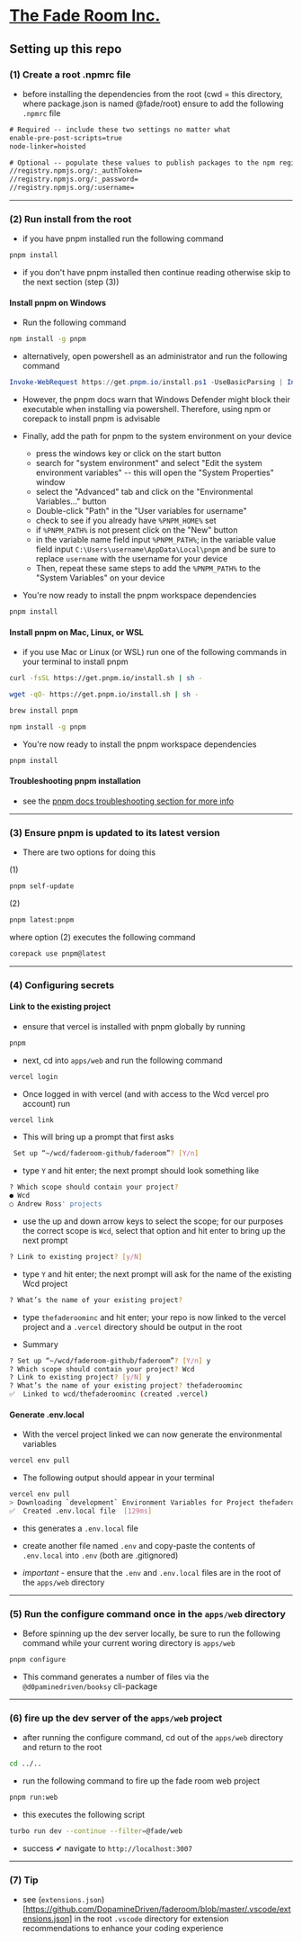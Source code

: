 # [The Fade Room Inc.](https://www.thefaderoominc.com)


## Setting up this repo 

### (1) Create a root .npmrc file 
- before installing the dependencies from the root (cwd = this directory, where package.json is named @fade/root) ensure to add the following `.npmrc` file

```txt
# Required -- include these two settings no matter what
enable-pre-post-scripts=true
node-linker=hoisted

# Optional -- populate these values to publish packages to the npm registry
//registry.npmjs.org/:_authToken=
//registry.npmjs.org/:_password=
//registry.npmjs.org/:username=
```

---

### (2) Run install from the root

- if you have pnpm installed run the following command

```bash
pnpm install
```

- if you don't have pnpm installed then continue reading otherwise skip to the next section (step (3))

#### Install pnpm on Windows

- Run the following command

```bash
npm install -g pnpm
```

- alternatively, open powershell as an administrator and run the following command

```powershell
Invoke-WebRequest https://get.pnpm.io/install.ps1 -UseBasicParsing | Invoke-Expression
```

- However, the pnpm docs warn that Windows Defender might block their executable when installing via powershell. Therefore, using npm or corepack to install pnpm is advisable

- Finally, add the path for pnpm to the system environment on your device
  - press the windows key or click on the start button
  - search for "system environment" and select "Edit the system environment variables" -- this will open the "System Properties" window
  - select the "Advanced" tab and click on the "Environmental Variables..." button
  - Double-click "Path" in the "User variables for username"
  - check to see if you already have `%PNPM_HOME%` set
  - if `%PNPM_PATH%` is not present click on the "New" button
  - in the variable name field input `%PNPM_PATH%`; in the variable value field input `C:\Users\username\AppData\Local\pnpm` and be sure to replace `username` with the username for your device
  - Then, repeat these same steps to add the `%PNPM_PATH%` to the "System Variables" on your device

- You're now ready to install the pnpm workspace dependencies 

```bash
pnpm install
```

#### Install pnpm on Mac, Linux, or WSL

- if you use Mac or Linux (or WSL) run one of the following commands in your terminal to install pnpm

```bash
curl -fsSL https://get.pnpm.io/install.sh | sh -
```

```bash
wget -qO- https://get.pnpm.io/install.sh | sh -
```

```bash
brew install pnpm
```

```bash
npm install -g pnpm
```

- You're now ready to install the pnpm workspace dependencies 

```bash
pnpm install
```

#### Troubleshooting pnpm installation

- see the [pnpm docs troubleshooting section for more info](https://pnpm.io/installation#troubleshooting)

---

### (3) Ensure pnpm is updated to its latest version
- There are two options for doing this

(1)

```bash
pnpm self-update
```

(2)

```bash
pnpm latest:pnpm
```

where option (2) executes the following command

```bash
corepack use pnpm@latest
```

---


### (4) Configuring secrets

#### Link to the existing project

- ensure that vercel is installed with pnpm globally by running

```bash
pnpm 
```

- next, cd into `apps/web` and run the following command


```bash
vercel login
```

- Once logged in with vercel (and with access to the Wcd vercel pro account) run

```bash
vercel link
```

- This will bring up a prompt that first asks

```bash
 Set up “~/wcd/faderoom-github/faderoom”? [Y/n] 
```

- type `Y` and hit enter; the next prompt should look something like

```bash
? Which scope should contain your project? 
● Wcd 
○ Andrew Ross' projects 
```

- use the up and down arrow keys to select the scope; for our purposes the correct scope is `Wcd`, select that option and hit enter to bring up the next prompt

```bash
? Link to existing project? [y/N]
```

- type `Y` and hit enter; the next prompt will ask for the name of the existing Wcd project

```bash
? What’s the name of your existing project? 
```

- type `thefaderoominc` and hit enter; your repo is now linked to the vercel project and a `.vercel` directory should be output in the root

- Summary

```bash
? Set up “~/wcd/faderoom-github/faderoom”? [Y/n] y
? Which scope should contain your project? Wcd
? Link to existing project? [y/N] y
? What’s the name of your existing project? thefaderoominc
✅  Linked to wcd/thefaderoominc (created .vercel)
```

#### Generate .env.local

- With the vercel project linked we can now generate the environmental variables

```bash
vercel env pull
```

- The following output should appear in your terminal

```bash
vercel env pull
> Downloading `development` Environment Variables for Project thefaderoominc
✅  Created .env.local file  [129ms]
```

- this generates a `.env.local` file

- create another file named `.env` and copy-paste the contents of `.env.local` into `.env` (both are .gitignored)

- _important_ - ensure that the `.env` and `.env.local` files are in the root of the `apps/web` directory


---

### (5) Run the configure command once in the `apps/web` directory

- Before spinning up the dev server locally, be sure to run the following command while your current woring directory is `apps/web`

```bash
pnpm configure
```

- This command generates a number of files via the `@d0paminedriven/booksy` cli-package


---


### (6) fire up the dev server of the `apps/web` project

- after running the configure command, cd out of the `apps/web` directory and return to the root

```bash
cd ../..
```

- run the following command to fire up the fade room web project

```bash
pnpm run:web
```

- this executes the following script

```bash
turbo run dev --continue --filter=@fade/web
```

- success ✔ navigate to `http://localhost:3007`


---


### (7) Tip

- see (`extensions.json`)[https://github.com/DopamineDriven/faderoom/blob/master/.vscode/extensions.json] in the root `.vscode` directory for extension recommendations to enhance your coding experience
